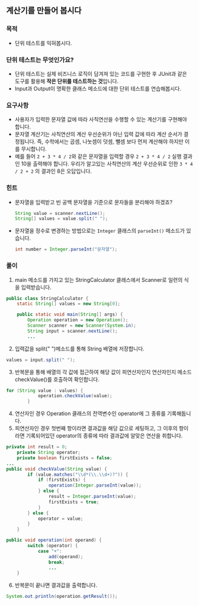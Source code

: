 ## 계산기를 만들어 봅시다

### 목적

- 단위 테스트를 익혀봅시다.

### 단위 테스트는 무엇인가요?

- 단위 테스트는 실제 비즈니스 로직이 담겨져 있는 코드를 구현한 후 JUnit과 같은 도구를 활용해 **작은 단위를 테스트하는 것**입니다.
- Input과 Output이 명확한 클래스 메소드에 대한 단위 테스트를 연습해봅시다.

### 요구사항

- 사용자가 입력한 문자열 값에 따라 사칙연산을 수행할 수 있는 계산기를 구현해야 합니다.
- 문자열 계산기는 사칙연산의 계산 우선순위가 아닌 입력 값에 따라 계산 순서가 결정됩니다. 
즉, 수학에서는 곱셈, 나눗셈이 덧셈, 뺄셈 보다 먼저 계산해야 하지만 이를 무시합니다.
- 예를 들어 `2 + 3 * 4 / 2`와 같은 문자열을 입력할 경우
 `2 + 3 * 4 / 2` 실행 결과인 10을 출력해야 합니다. 
우리가 알고있는 사칙연산의 계산 우선순위로 인한 `3 * 4 / 2 + 2` 의 결과인 8은 오답입니다.

### 힌트

- 문자열을 입력받고 빈 공백 문자열을 기준으로 문자들을 분리해야 하겠죠?

    ```java
    String value = scanner.nextLine();
    String[] values = value.split(" ");
    ```

- 문자열을 정수로 변경하는 방법으로는 `Integer` 클래스의 `parseInt()` 메소드가 있습니다.

    ```java
    int number = Integer.parseInt("문자열");
    ```

### 풀이
1. main 메소드를 가지고 있는 StringCalculator 클래스에서 Scanner로 일련의 식을 입력받습니다.
```java
public class StringCalculator {
    static String[] values = new String[0];

    public static void main(String[] args) {
        Operation operation = new Operation();
        Scanner scanner = new Scanner(System.in);
        String input = scanner.nextLine();
        ...
```

2. 입력값을 split(" ")메소드를 통해 String 배열에 저장합니다.
```java
values = input.split(" ");
```
3. 반복문을 통해 배열의 각 값에 접근하여 해당 값이 피연산자인지 연산자인지 메소드 checkValue()를 호출하여 확인합니다.
```java
for (String value : values) {
            operation.checkValue(value);
        }
```
4. 연산자인 경우 Operation 클래스의 전역변수인 operator에 그 종류를 기록해둡니다.
5. 피연산자인 경우 첫번째 항이라면 결과값을 해당 값으로 세팅하고, 그 이후의 항이라면 기록되어있던 operator의 종류에 따라 결과값에 알맞은 연산을 취합니다.
```java
private int result = 0;
    private String operator;
    private boolean firstExists = false;
...
public void checkValue(String value) {
        if (value.matches("\\d*(\\.\\d+)?")) {
            if (firstExists) {
                operation(Integer.parseInt(value));
            } else {
                result = Integer.parseInt(value);
                firstExists = true;
            }
        } else {
            operator = value;
        }
    }

public void operation(int operand) {
        switch (operator) {
            case "+":
                add(operand);
                break;
                ...
    }
```
6. 반복문이 끝나면 결과값을 출력합니다.
```java
System.out.println(operation.getResult());
```

